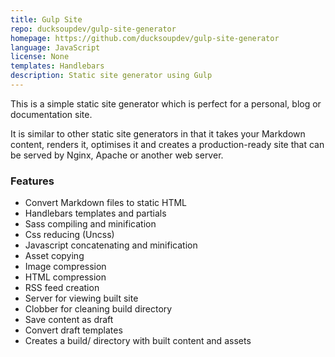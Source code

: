 ```yaml
---
title: Gulp Site
repo: ducksoupdev/gulp-site-generator
homepage: https://github.com/ducksoupdev/gulp-site-generator
language: JavaScript
license: None
templates: Handlebars
description: Static site generator using Gulp
---
```


This is a simple static site generator which is perfect for a personal, blog or documentation site.

It is similar to other static site generators in that it takes your Markdown content, renders it, optimises it and creates a production-ready site that can be served by Nginx, Apache or another web server.

### Features

* Convert Markdown files to static HTML
* Handlebars templates and partials
* Sass compiling and minification
* Css reducing (Uncss)
* Javascript concatenating and minification
* Asset copying
* Image compression
* HTML compression
* RSS feed creation
* Server for viewing built site
* Clobber for cleaning build directory
* Save content as draft
* Convert draft templates
* Creates a build/ directory with built content and assets
